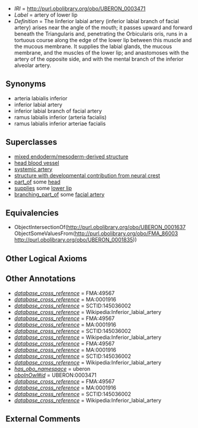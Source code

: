  * *IRI* = http://purl.obolibrary.org/obo/UBERON_0003471
 * *Label* = artery of lower lip
 * *Definition* = The Iinferior labial artery (inferior labial branch of facial artery) arises near the angle of the mouth; it passes upward and forward beneath the Triangularis and, penetrating the Orbicularis oris, runs in a tortuous course along the edge of the lower lip between this muscle and the mucous membrane. It supplies the labial glands, the mucous membrane, and the muscles of the lower lip; and anastomoses with the artery of the opposite side, and with the mental branch of the inferior alveolar artery.

## Synonyms

 * arteria labialis inferior
 * inferior labial artery
 * inferior labial branch of facial artery
 * ramus labialis inferior (arteria facialis)
 * ramus labialis inferior arteriae facialis

## Superclasses

 * [mixed endoderm/mesoderm-derived structure](../../UBERON/77/UBERON_0000077.md)
 * [head blood vessel](../../UBERON/96/UBERON_0003496.md)
 * [systemic artery](../../UBERON/73/UBERON_0004573.md)
 * [structure with developmental contribution from neural crest](../../UBERON/14/UBERON_0010314.md)
 * [part_of](../../BFO/50/BFO_0000050.md) some [head](../../UBERON/33/UBERON_0000033.md)
 * [supplies](../../FMA/03/FMA_86003.md) some [lower lip](../../UBERON/35/UBERON_0001835.md)
 * [branching_part_of](../../RO/80/RO_0002380.md) some [facial artery](../../UBERON/12/UBERON_0001612.md)

## Equivalencies

 * ObjectIntersectionOf(<http://purl.obolibrary.org/obo/UBERON_0001637> ObjectSomeValuesFrom(<http://purl.obolibrary.org/obo/FMA_86003> <http://purl.obolibrary.org/obo/UBERON_0001835>))

## Other Logical Axioms


## Other Annotations

 * *[database_cross_reference](../../ef/oboInOwl#hasDbXref.md)* = FMA:49567
 * *[database_cross_reference](../../ef/oboInOwl#hasDbXref.md)* = MA:0001916
 * *[database_cross_reference](../../ef/oboInOwl#hasDbXref.md)* = SCTID:145036002
 * *[database_cross_reference](../../ef/oboInOwl#hasDbXref.md)* = Wikipedia:Inferior_labial_artery
 * *[database_cross_reference](../../ef/oboInOwl#hasDbXref.md)* = FMA:49567
 * *[database_cross_reference](../../ef/oboInOwl#hasDbXref.md)* = MA:0001916
 * *[database_cross_reference](../../ef/oboInOwl#hasDbXref.md)* = SCTID:145036002
 * *[database_cross_reference](../../ef/oboInOwl#hasDbXref.md)* = Wikipedia:Inferior_labial_artery
 * *[database_cross_reference](../../ef/oboInOwl#hasDbXref.md)* = FMA:49567
 * *[database_cross_reference](../../ef/oboInOwl#hasDbXref.md)* = MA:0001916
 * *[database_cross_reference](../../ef/oboInOwl#hasDbXref.md)* = SCTID:145036002
 * *[database_cross_reference](../../ef/oboInOwl#hasDbXref.md)* = Wikipedia:Inferior_labial_artery
 * *[has_obo_namespace](../../ce/oboInOwl#hasOBONamespace.md)* = uberon
 * *[oboInOwl#id](../../id/oboInOwl#id.md)* = UBERON:0003471
 * *[database_cross_reference](../../ef/oboInOwl#hasDbXref.md)* = FMA:49567
 * *[database_cross_reference](../../ef/oboInOwl#hasDbXref.md)* = MA:0001916
 * *[database_cross_reference](../../ef/oboInOwl#hasDbXref.md)* = SCTID:145036002
 * *[database_cross_reference](../../ef/oboInOwl#hasDbXref.md)* = Wikipedia:Inferior_labial_artery

## External Comments

